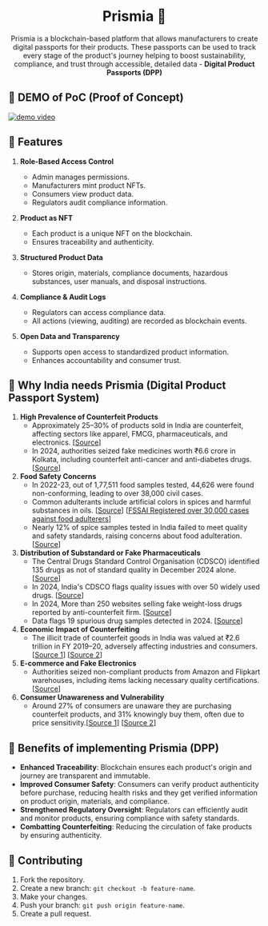 <h1 align="center">Prismia 🪪</h1>

<p align="center">Prismia is a blockchain-based platform that allows manufacturers to create digital passports for their products. These passports can be used to track every stage of the product&apos;s journey helping to boost sustainability, compliance, and trust through accessible, detailed data - <strong>Digital Product Passports (DPP)</strong></p>

## 🎥 DEMO of PoC (Proof of Concept)
[![demo video](https://img.youtube.com/vi/99w4zN5kOH8/0.jpg)](https://www.youtube.com/watch?v=99w4zN5kOH8)

## 📙 Features
1. **Role-Based Access Control**
   - Admin manages permissions.
   - Manufacturers mint product NFTs.
   - Consumers view product data.
   - Regulators audit compliance information.

2. **Product as NFT**
   - Each product is a unique NFT on the blockchain.
   - Ensures traceability and authenticity.

3. **Structured Product Data**
   - Stores origin, materials, compliance documents, hazardous substances, user manuals, and disposal instructions.

4. **Compliance & Audit Logs**
   - Regulators can access compliance data.
   - All actions (viewing, auditing) are recorded as blockchain events.

5. **Open Data and Transparency**
   - Supports open access to standardized product information.
   - Enhances accountability and consumer trust.

## 🤔 Why India needs Prismia (Digital Product Passport System)
1. **High Prevalence of Counterfeit Products**
   - Approximately 25–30% of products sold in India are counterfeit, affecting sectors like apparel, FMCG, pharmaceuticals, and electronics. [[Source](https://www.livemint.com/industry/retail/almost-25-30-products-sold-in-india-spurious-with-counterfeiting-report-11674655725574.html)]
   - In 2024, authorities seized fake medicines worth ₹6.6 crore in Kolkata, including counterfeit anti-cancer and anti-diabetes drugs. [[Source](https://www.telegraphindia.com/india/fake-medicines-worth-rs-6-6-crore-seized-by-drug-regulatory-authorities-in-kolkata/cid/2074640)]
2. **Food Safety Concerns**
   - In 2022-23, out of 1,77,511 food samples tested, 44,626 were found non-conforming, leading to over 38,000 civil cases.
   - Common adulterants include artificial colors in spices and harmful substances in oils. [[Source](https://www.medindia.net/news/indian-governments-fight-against-food-adulteration-218908-1.html)] [[FSSAI Registered over 30,000 cases against food adulterers](https://www.livemint.com/news/india/fssai-registered-over-30k-cases-against-food-adulterers-last-year-11663615537339.html)]
   - Nearly 12% of spice samples tested in India failed to meet quality and safety standards, raising concerns about food adulteration. [[Source](https://www.reuters.com/world/india/near-12-indias-tested-spice-samples-fail-quality-safety-standards-2024-08-18)]
3. **Distribution of Substandard or Fake Pharmaceuticals**
   - The Central Drugs Standard Control Organisation (CDSCO) identified 135 drugs as not of standard quality in December 2024 alone. [[Source](https://www.hindustantimes.com/india-news/data-flags-19-spurious-drug-samples-detected-in-2024-101737745877609.html)]
   - In 2024, India's CDSCO flags quality issues with over 50 widely used drugs. [[Source](https://www.reuters.com/world/india/india-flags-quality-issues-with-some-widely-used-antacids-paracetamol-2024-09-26/)]
   - In 2024, More than 250 websites selling fake weight-loss drugs reported by anti-counterfeit firm. [[Source](https://www.reuters.com/business/healthcare-pharmaceuticals/more-than-250-websites-selling-fake-weight-loss-drugs-reported-by-anti-2024-04-15/)]
   - Data flags 19 spurious drug samples detected in 2024. [[Source](https://www.hindustantimes.com/india-news/data-flags-19-spurious-drug-samples-detected-in-2024-101737745877609.html)]
4. **Economic Impact of Counterfeiting**
   - The illicit trade of counterfeit goods in India was valued at ₹2.6 trillion in FY 2019–20, adversely affecting industries and consumers. ​[[Source 1](https://www.livemint.com/industry/retail/almost-25-30-products-sold-in-india-spurious-with-counterfeiting-report-11674655725574.html)] [[Source 2](https://economictimes.indiatimes.com/news/india/counterfeits-constitute-25-30-pc-of-the-market-report/articleshow/97259460.cms)]
5. **E-commerce and Fake Electronics**
   - Authorities seized non-compliant products from Amazon and Flipkart warehouses, including items lacking necessary quality certifications. ​[[Source](https://www.reuters.com/world/india/india-seizes-products-amazon-flipkart-warehouses-crackdown-intensifies-2025-03-27/)]
6. **Consumer Unawareness and Vulnerability**
   - Around 27% of consumers are unaware they are purchasing counterfeit products, and 31% knowingly buy them, often due to price sensitivity. ​[[Source 1](https://economictimes.indiatimes.com/news/india/counterfeits-constitute-25-30-pc-of-the-market-report/articleshow/97259460.cms)] [[Source 2](https://www.livemint.com/industry/retail/almost-25-30-products-sold-in-india-spurious-with-counterfeiting-report-11674655725574.html)]

## 🤝 Benefits of implementing Prismia (DPP)
- **Enhanced Traceability**: Blockchain ensures each product's origin and journey are transparent and immutable.
- **Improved Consumer Safety**: Consumers can verify product authenticity before purchase, reducing health risks and they get verified information on product origin, materials, and compliance.
- **Strengthened Regulatory Oversight**: Regulators can efficiently audit and monitor products, ensuring compliance with safety standards.
- **Combatting Counterfeiting**: Reducing the circulation of fake products by ensuring authenticity.

## 🤗 Contributing
1. Fork the repository.
2. Create a new branch: `git checkout -b feature-name`.
3. Make your changes.
4. Push your branch: `git push origin feature-name`.
5. Create a pull request.

